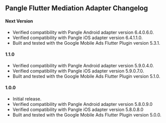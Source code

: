 ## Pangle Flutter Mediation Adapter Changelog

#### Next Version
* Verified compatibility with Pangle Android adapter version 6.4.0.6.0.
* Verified compatibility with Pangle iOS adapter version 6.4.1.1.0.
* Built and tested with the Google Mobile Ads Flutter Plugin version 5.3.1.

#### 1.1.0
* Verified compatibility with Pangle Android adapter version 5.9.0.4.0.
* Verified compatibility with Pangle iOS adapter version 5.9.0.7.0.
* Built and tested with the Google Mobile Ads Flutter Plugin version 5.1.0.

#### 1.0.0
* Initial release.
* Verified compatibility with Pangle Android adapter version 5.8.0.9.0
* Verified compatibility with Pangle iOS adapter version 5.8.0.8.0
* Built and tested with the Google Mobile Ads Flutter Plugin version 5.0.0.
